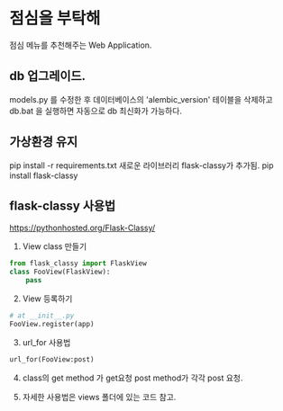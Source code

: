 # 점심을 부탁해
점심 메뉴를 추천해주는 Web Application.

## db 업그레이드.
models.py 를 수정한 후
데이터베이스의 'alembic_version' 테이블을 삭제하고
db.bat 을 실행하면 자동으로 db 최신화가 가능하다.

## 가상환경 유지
pip install -r requirements.txt
새로운 라이브러리 flask-classy가 추가됨.
pip install flask-classy

## flask-classy 사용법
https://pythonhosted.org/Flask-Classy/

1. View class 만들기
```python  
from flask_classy import FlaskView
class FooView(FlaskView):
    pass
```

2. View 등록하기
```python
# at __init__.py
FooView.register(app)
```

3. url_for 사용법
```python
url_for(FooView:post)
```

4. class의 get method 가 get요청 post method가 각각 post 요청.

4. 자세한 사용법은 views 폴더에 있는 코드 참고.

   
